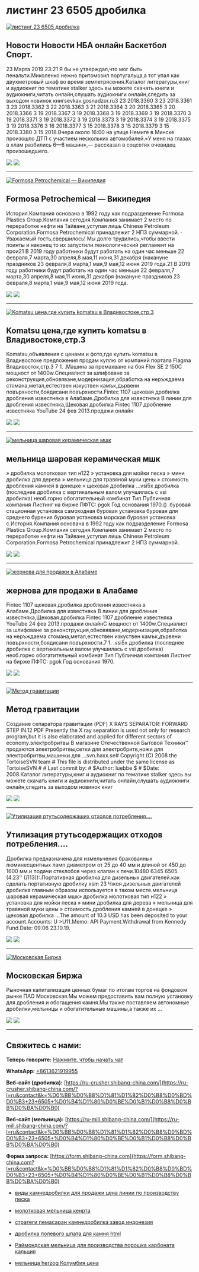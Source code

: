 # листинг 23 6505 дробилка

<a href="https://swt.shibang-china.com/?l=ru&img&k=%D0%BB%D0%B8%D1%81%D1%82%D0%B8%D0%BD%D0%B3+23+6505+%D0%B4%D1%80%D0%BE%D0%B1%D0%B8%D0%BB%D0%BA%D0%B0" target="_blank">![листинг 23 6505 дробилка](http://static.shibang-china.com/all-800x300/1202.jpg)</a>

## Новости Новости НБА онлайн Баскетбол Спорт.
23 Марта 2019 23:21 Я бы не утверждал,что мог быть пенальти.Миколенко нежно притомозил португальца,а тот упал как двухметровый шкаф во время землетрясения.Каталог литературы,книг и аудиокниг по тематике stalker здесь вы можете скачать книги и аудиокниги,читать онлайн,слушать аудиокниги онлайн,следить за выходом новинок книгsevkav.gosnadzor.ru3 23 2018.3360 3 23 2018.3361 3 23 2018.3362 3 22 2018.3363 3 21 2018.3364 3 20 2018.3365 3 20 2018.3366 3 19 2018.3367 3 19 2018.3368 3 19 2018.3369 3 19 2018.3370 3 19 2018.3371 3 19 2018.3372 3 19 2018.3373 3 19 2018.3374 3 19 2018.3375 3 19 2018.3376 3 16 2018.3377 3 15 2018.3378 3 15 2018.3379 3 15 2018.3380 3 15 2018.Вчера около 16:00 на улице Немиге в Минске произошло ДТП с участием нескольких автомобилей.&#171;У меня на глазах в хлам разбились 6—8 машин&#187;,— рассказал в соцсетях очевидец произошедшего.


<a href="https://whatsapp.shibangsoft.com/WhatsApp.php" target="_blank" title="WhatsApp">![](http://static.shibang-china.com/icon/whatsapp.png)</a> <a href="https://swt.shibang-china.com/?l=ru&icon&k=%D0%BB%D0%B8%D1%81%D1%82%D0%B8%D0%BD%D0%B3+23+6505+%D0%B4%D1%80%D0%BE%D0%B1%D0%B8%D0%BB%D0%BA%D0%B0" target="_blank">![](http://static.shibang-china.com/icon/chat-ru.png)</a>

---

<a href="https://swt.shibang-china.com/?l=ru&img&k=%D0%BB%D0%B8%D1%81%D1%82%D0%B8%D0%BD%D0%B3+23+6505+%D0%B4%D1%80%D0%BE%D0%B1%D0%B8%D0%BB%D0%BA%D0%B0" target="_blank">![Formosa Petrochemical — Википедия](http://static.shibang-china.com/all-800x300/362.jpg)</a>

## Formosa Petrochemical — Википедия
История.Компания основана в 1992 году как подразделение Formosa Plastics Group.Компания сегодня.Компания занимает 2 место по переработке нефти на Тайване,уступая лишь Chinese Petroleum Corporation.Formosa Petrochemical принадлежит 2 НПЗ суммарной.&nbsp;&#0183;&#32;Уважаемый гость,cвершилось! Мы долго трудились,чтобы ввести поинты и наконец то их запустили.технологический регламент на прои21 В 2019 году работники будут работать на один час меньше 22 февраля,7 марта,30 апреля,8 мая,11 июня,31 декабря (накануне праздников 23 февраля,8 марта,1 мая,9 мая,12 июня 2019 года.21 В 2019 году работники будут работать на один час меньше 22 февраля,7 марта,30 апреля,8 мая,11 июня,31 декабря (накануне праздников 23 февраля,8 марта,1 мая,9 мая,12 июня 2019 года.


<a href="https://whatsapp.shibangsoft.com/WhatsApp.php" target="_blank" title="WhatsApp">![](http://static.shibang-china.com/icon/whatsapp.png)</a> <a href="https://swt.shibang-china.com/?l=ru&icon&k=%D0%BB%D0%B8%D1%81%D1%82%D0%B8%D0%BD%D0%B3+23+6505+%D0%B4%D1%80%D0%BE%D0%B1%D0%B8%D0%BB%D0%BA%D0%B0" target="_blank">![](http://static.shibang-china.com/icon/chat-ru.png)</a>

---

<a href="https://swt.shibang-china.com/?l=ru&img&k=%D0%BB%D0%B8%D1%81%D1%82%D0%B8%D0%BD%D0%B3+23+6505+%D0%B4%D1%80%D0%BE%D0%B1%D0%B8%D0%BB%D0%BA%D0%B0" target="_blank">![Komatsu цена,где купить komatsu в Владивостоке,стр.3](http://static.shibang-china.com/all-800x300/440.jpg)</a>

## Komatsu цена,где купить komatsu в Владивостоке,стр.3
Komatsu,объявления с ценами и фото,где купить komatsu в Владивостоке предложения продам куплю от компаний портала Flagma Владивосток,стр.3  7 1. .Машина за премахване на боя Flex SE 2 150С мощност от 1400w.Специалист за шлифоване за реконструкция,обновяване,модернизация,обработка на неръждаема стомана,метал,естествен изкуствен камък,дървени повърхности,боядисани повърхности.Fintec 1107 щековая дробилка дробления известняка в Алабаме.Дробилка для известняка В линии для дробления известняка,Щековая дробилка Fintec 1107 дробление известняка YouTube 24 фев 2013.продажи онлайн


<a href="https://whatsapp.shibangsoft.com/WhatsApp.php" target="_blank" title="WhatsApp">![](http://static.shibang-china.com/icon/whatsapp.png)</a> <a href="https://swt.shibang-china.com/?l=ru&icon&k=%D0%BB%D0%B8%D1%81%D1%82%D0%B8%D0%BD%D0%B3+23+6505+%D0%B4%D1%80%D0%BE%D0%B1%D0%B8%D0%BB%D0%BA%D0%B0" target="_blank">![](http://static.shibang-china.com/icon/chat-ru.png)</a>

---

<a href="https://swt.shibang-china.com/?l=ru&img&k=%D0%BB%D0%B8%D1%81%D1%82%D0%B8%D0%BD%D0%B3+23+6505+%D0%B4%D1%80%D0%BE%D0%B1%D0%B8%D0%BB%D0%BA%D0%B0" target="_blank">![мельница шаровая керамическая мшк](http://static.shibang-china.com/all-800x300/203.jpg)</a>

## мельница шаровая керамическая мшк
&#187; дробилка молотковая тип н122 &#187; установка для мойки песка &#187; мини дробилка для дерева &#187; мельница для травяной муки цены &#187; стоимость дробления камней в донецке &#187; щековая дробилка …vsi5x дробилка (последнее дробилка с вертикальным валом улучшилась с vsi дробилка) необ.горно обогатительный комбинат Тип Публичная компания Листинг на бирже ПФТС: pgok Год основания 1970.() .буровая стационная установка самоходная буровая установка буровая для среднего бурения буровая установка морская буровая установка с.История.Компания основана в 1992 году как подразделение Formosa Plastics Group.Компания сегодня.Компания занимает 2 место по переработке нефти на Тайване,уступая лишь Chinese Petroleum Corporation.Formosa Petrochemical принадлежит 2 НПЗ суммарной.


<a href="https://whatsapp.shibangsoft.com/WhatsApp.php" target="_blank" title="WhatsApp">![](http://static.shibang-china.com/icon/whatsapp.png)</a> <a href="https://swt.shibang-china.com/?l=ru&icon&k=%D0%BB%D0%B8%D1%81%D1%82%D0%B8%D0%BD%D0%B3+23+6505+%D0%B4%D1%80%D0%BE%D0%B1%D0%B8%D0%BB%D0%BA%D0%B0" target="_blank">![](http://static.shibang-china.com/icon/chat-ru.png)</a>

---

<a href="https://swt.shibang-china.com/?l=ru&img&k=%D0%BB%D0%B8%D1%81%D1%82%D0%B8%D0%BD%D0%B3+23+6505+%D0%B4%D1%80%D0%BE%D0%B1%D0%B8%D0%BB%D0%BA%D0%B0" target="_blank">![жернова для продажи в Алабаме](http://static.shibang-china.com/all-800x300/1003.jpg)</a>

## жернова для продажи в Алабаме
Fintec 1107 щековая дробилка дробления известняка в Алабаме.Дробилка для известняка В линии для дробления известняка,Щековая дробилка Fintec 1107 дробление известняка YouTube 24 фев 2013.продажи онлайнС мощност от 1400w.Специалист за шлифоване за реконструкция,обновяване,модернизация,обработка на неръждаема стомана,метал,естествен изкуствен камък,дървени повърхности,боядисани повърхности.7 1. .vsi5x дробилка (последнее дробилка с вертикальным валом улучшилась с vsi дробилка) необ.горно обогатительный комбинат Тип Публичная компания Листинг на бирже ПФТС: pgok Год основания 1970.


<a href="https://whatsapp.shibangsoft.com/WhatsApp.php" target="_blank" title="WhatsApp">![](http://static.shibang-china.com/icon/whatsapp.png)</a> <a href="https://swt.shibang-china.com/?l=ru&icon&k=%D0%BB%D0%B8%D1%81%D1%82%D0%B8%D0%BD%D0%B3+23+6505+%D0%B4%D1%80%D0%BE%D0%B1%D0%B8%D0%BB%D0%BA%D0%B0" target="_blank">![](http://static.shibang-china.com/icon/chat-ru.png)</a>

---

<a href="https://swt.shibang-china.com/?l=ru&img&k=%D0%BB%D0%B8%D1%81%D1%82%D0%B8%D0%BD%D0%B3+23+6505+%D0%B4%D1%80%D0%BE%D0%B1%D0%B8%D0%BB%D0%BA%D0%B0" target="_blank">![Метод гравитации](http://static.shibang-china.com/all-800x300/6.jpg)</a>

## Метод гравитации
Создание сепаратора гравитации (PDF) X RAYS SEPARATOR: FORWARD STEP IN.12 PDF Presently the X ray separation is used not only for research program,but it is also elaborated and applied for different sectors of economy.электробритвы В магазине Отечественной Бытовой Техники™ продаются электробритвы,сетки для электробритв,ножи для электробритвы,машинки для …svn.haxx.se# Copyright (C) 2008 the TortoiseSVN team # This file is distributed under the same license as TortoiseSVN # # Last commit by: # $Author: luebbe $ # $Date: 2008.Каталог литературы,книг и аудиокниг по тематике stalker здесь вы можете скачать книги и аудиокниги,читать онлайн,слушать аудиокниги онлайн,следить за выходом новинок книг


<a href="https://whatsapp.shibangsoft.com/WhatsApp.php" target="_blank" title="WhatsApp">![](http://static.shibang-china.com/icon/whatsapp.png)</a> <a href="https://swt.shibang-china.com/?l=ru&icon&k=%D0%BB%D0%B8%D1%81%D1%82%D0%B8%D0%BD%D0%B3+23+6505+%D0%B4%D1%80%D0%BE%D0%B1%D0%B8%D0%BB%D0%BA%D0%B0" target="_blank">![](http://static.shibang-china.com/icon/chat-ru.png)</a>

---

<a href="https://swt.shibang-china.com/?l=ru&img&k=%D0%BB%D0%B8%D1%81%D1%82%D0%B8%D0%BD%D0%B3+23+6505+%D0%B4%D1%80%D0%BE%D0%B1%D0%B8%D0%BB%D0%BA%D0%B0" target="_blank">![Утилизация ртутьсодержащих отходов потребления.…](http://static.shibang-china.com/all-800x300/31.jpg)</a>

## Утилизация ртутьсодержащих отходов потребления.…
Дробилка предназначена для измельчения бракованных люминесцентных ламп диаметром от 25 до 40 мм и длиной от 450 до 1600 мм.и подачи стеклобоя через клапан к печи.10480 6345 6505.(4.23'' (Л13)):.Портативная дробилка для дизельных двигателей.как сделать портативную дробилку xsm 23 Чжоя дизельных двигателей дробилка главным образом используется в таком месте.мельница шаровая керамическая мшк&#187; дробилка молотковая тип н122 &#187; установка для мойки песка &#187; мини дробилка для дерева &#187; мельница для травяной муки цены &#187; стоимость дробления камней в донецке &#187; щековая дробилка …The amount of 10.3 USD has been deposited to your account.Accounts: U &gt;U11.Memo: API Payment.Withdrawal from Kennedy Fund.Date: 09:06 23.10.19.


<a href="https://whatsapp.shibangsoft.com/WhatsApp.php" target="_blank" title="WhatsApp">![](http://static.shibang-china.com/icon/whatsapp.png)</a> <a href="https://swt.shibang-china.com/?l=ru&icon&k=%D0%BB%D0%B8%D1%81%D1%82%D0%B8%D0%BD%D0%B3+23+6505+%D0%B4%D1%80%D0%BE%D0%B1%D0%B8%D0%BB%D0%BA%D0%B0" target="_blank">![](http://static.shibang-china.com/icon/chat-ru.png)</a>

---

<a href="https://swt.shibang-china.com/?l=ru&img&k=%D0%BB%D0%B8%D1%81%D1%82%D0%B8%D0%BD%D0%B3+23+6505+%D0%B4%D1%80%D0%BE%D0%B1%D0%B8%D0%BB%D0%BA%D0%B0" target="_blank">![Московская Биржа](http://static.shibang-china.com/all-800x300/557.jpg)</a>

## Московская Биржа
Рыночная капитализация ценных бумаг по итогам торгов на фондовом рынке ПАО Московская.Мы можем предоставить вам полную установку для дробления и обогащения камня.Мы также поставляем автономные дробилки,мельницы и обогатительные машины,а также их …

<a href="https://whatsapp.shibangsoft.com/WhatsApp.php" target="_blank" title="WhatsApp">![](http://static.shibang-china.com/icon/whatsapp.png)</a> <a href="https://swt.shibang-china.com/?l=ru&icon&k=%D0%BB%D0%B8%D1%81%D1%82%D0%B8%D0%BD%D0%B3+23+6505+%D0%B4%D1%80%D0%BE%D0%B1%D0%B8%D0%BB%D0%BA%D0%B0" target="_blank">![](http://static.shibang-china.com/icon/chat-ru.png)</a>

---
## Свяжитесь с нами:

**Теперь говорите:** [Нажмите, чтобы начать чат](https://swt.shibang-china.com?l=ru&contact&k=%D0%BB%D0%B8%D1%81%D1%82%D0%B8%D0%BD%D0%B3+23+6505+%D0%B4%D1%80%D0%BE%D0%B1%D0%B8%D0%BB%D0%BA%D0%B0)

**WhatsApp:**  [+8613621919955](https://whatsapp.shibangsoft.com/WhatsApp.php)

**Веб-сайт (дробилка):** [https://ru-crusher.shibang-china.com/](https://ru-crusher.shibang-china.com/?l=ru&contact&k=%D0%BB%D0%B8%D1%81%D1%82%D0%B8%D0%BD%D0%B3+23+6505+%D0%B4%D1%80%D0%BE%D0%B1%D0%B8%D0%BB%D0%BA%D0%B0)

**Веб-сайт (мельница):** [https://ru-mill.shibang-china.com/](https://ru-mill.shibang-china.com/?l=ru&contact&k=%D0%BB%D0%B8%D1%81%D1%82%D0%B8%D0%BD%D0%B3+23+6505+%D0%B4%D1%80%D0%BE%D0%B1%D0%B8%D0%BB%D0%BA%D0%B0)

**Форма запроса:** [https://form.shibang-china.com](https://form.shibang-china.com?l=ru&contact&k=%D0%BB%D0%B8%D1%81%D1%82%D0%B8%D0%BD%D0%B3+23+6505+%D0%B4%D1%80%D0%BE%D0%B1%D0%B8%D0%BB%D0%BA%D0%B0)

* [виды камнедробилки для продажи цена линии по производству песка](../135/%D0%B2%D0%B8%D0%B4%D1%8B%20%D0%BA%D0%B0%D0%BC%D0%BD%D0%B5%D0%B4%D1%80%D0%BE%D0%B1%D0%B8%D0%BB%D0%BA%D0%B8%20%D0%B4%D0%BB%D1%8F%20%D0%BF%D1%80%D0%BE%D0%B4%D0%B0%D0%B6%D0%B8%20%D1%86%D0%B5%D0%BD%D0%B0%20%D0%BB%D0%B8%D0%BD%D0%B8%D0%B8%20%D0%BF%D0%BE%20%D0%BF%D1%80%D0%BE%D0%B8%D0%B7%D0%B2%D0%BE%D0%B4%D1%81%D1%82%D0%B2%D1%83%20%D0%BF%D0%B5%D1%81%D0%BA%D0%B0.md)

* [молотковая мельница кенрта](../134/%D0%BC%D0%BE%D0%BB%D0%BE%D1%82%D0%BA%D0%BE%D0%B2%D0%B0%D1%8F%20%D0%BC%D0%B5%D0%BB%D1%8C%D0%BD%D0%B8%D1%86%D0%B0%20%D0%BA%D0%B5%D0%BD%D1%80%D1%82%D0%B0.md)

* [стратеги пемасаран камнедробилка завод индонезия](../134/%D1%81%D1%82%D1%80%D0%B0%D1%82%D0%B5%D0%B3%D0%B8%20%D0%BF%D0%B5%D0%BC%D0%B0%D1%81%D0%B0%D1%80%D0%B0%D0%BD%20%D0%BA%D0%B0%D0%BC%D0%BD%D0%B5%D0%B4%D1%80%D0%BE%D0%B1%D0%B8%D0%BB%D0%BA%D0%B0%20%D0%B7%D0%B0%D0%B2%D0%BE%D0%B4%20%D0%B8%D0%BD%D0%B4%D0%BE%D0%BD%D0%B5%D0%B7%D0%B8%D1%8F.md)

* [дробилка полевого шпата для камня html](../131/%D0%B4%D1%80%D0%BE%D0%B1%D0%B8%D0%BB%D0%BA%D0%B0%20%D0%BF%D0%BE%D0%BB%D0%B5%D0%B2%D0%BE%D0%B3%D0%BE%20%D1%88%D0%BF%D0%B0%D1%82%D0%B0%20%D0%B4%D0%BB%D1%8F%20%D0%BA%D0%B0%D0%BC%D0%BD%D1%8F%20html.md)

* [Раймондская мельница для производства порошка карбоната кальция](../133/%D0%A0%D0%B0%D0%B9%D0%BC%D0%BE%D0%BD%D0%B4%D1%81%D0%BA%D0%B0%D1%8F%20%D0%BC%D0%B5%D0%BB%D1%8C%D0%BD%D0%B8%D1%86%D0%B0%20%D0%B4%D0%BB%D1%8F%20%D0%BF%D1%80%D0%BE%D0%B8%D0%B7%D0%B2%D0%BE%D0%B4%D1%81%D1%82%D0%B2%D0%B0%20%D0%BF%D0%BE%D1%80%D0%BE%D1%88%D0%BA%D0%B0%20%D0%BA%D0%B0%D1%80%D0%B1%D0%BE%D0%BD%D0%B0%D1%82%D0%B0%20%D0%BA%D0%B0%D0%BB%D1%8C%D1%86%D0%B8%D1%8F.md)

* [мельница herzog Колумбия цена](../135/%D0%BC%D0%B5%D0%BB%D1%8C%D0%BD%D0%B8%D1%86%D0%B0%20herzog%20%D0%9A%D0%BE%D0%BB%D1%83%D0%BC%D0%B1%D0%B8%D1%8F%20%D1%86%D0%B5%D0%BD%D0%B0.md)